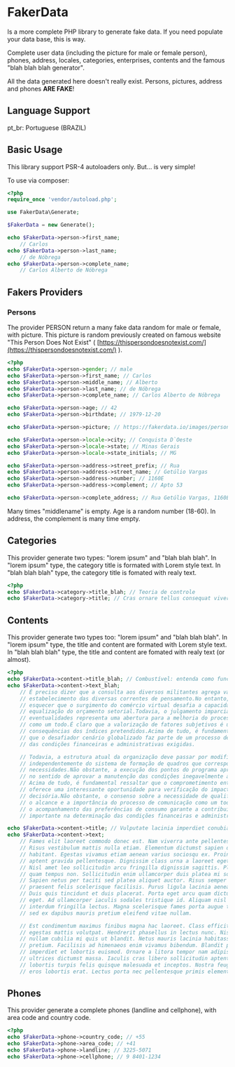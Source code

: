 # FakerData
Is a more complete PHP library to generate fake data. If you need populate your data base, this is way.

Complete user data (including the picture for male or female person), phones, address, locales, categories, enterprises, contents and the famous "blah blah blah generator".

All the data generated here doesn't really exist.
Persons, pictures, address and phones **ARE FAKE**!

## Language Support
pt_br: Portuguese (BRAZIL)

## Basic Usage
This library support PSR-4 autoloaders only. 
But... is very simple!

To use via composer:
```php
<?php
require_once 'vendor/autoload.php';

use FakerData\Generate;

$FakerData = new Generate();

echo $FakerData->person->first_name;
    // Carlos
echo $FakerData->person->last_name;
    // de Nóbrega
echo $FakerData->person->complete_name;
    // Carlos Alberto de Nóbrega
```

## Fakers Providers
### Persons
The provider PERSON return a many fake data random for male or female, with picture.
This picture is random previously created on famous website "This Person Does Not Exist" ( [https://thispersondoesnotexist.com/](https://thispersondoesnotexist.com/) ).
```php
<?php
echo $FakerData->person->gender; // male
echo $FakerData->person->first_name; // Carlos
echo $FakerData->person->middle_name; // Alberto
echo $FakerData->person->last_name; // de Nóbrega
echo $FakerData->person->complete_name; // Carlos Alberto de Nóbrega

echo $FakerData->person->age; // 42
echo $FakerData->person->birthdate; // 1979-12-20

echo $FakerData->person->picture; // https://fakerdata.io/images/person-pics/male/1666636504.jpg

echo $FakerData->person->locale->city; // Conquista D`Oeste
echo $FakerData->person->locale->state; // Minas Gerais
echo $FakerData->person->locale->state_initials; // MG

echo $FakerData->person->address->street_prefix; // Rua
echo $FakerData->person->address->street_name; // Getúlio Vargas
echo $FakerData->person->address->number; // 1160E
echo $FakerData->person->address->complement; // Apto 53

echo $FakerData->person->complete_address; // Rua Getúlio Vargas, 1160E, Apto 53, Conquista D`Oeste - MG
```
Many times "middlename" is empty.
Age is a random number (18-60).
In address, the complement is many time empty.

## Categories
This provider generate two types: "lorem ipsum" and "blah blah blah".
In "lorem ipsum" type, the category title is formated with Lorem style text.
In "blah blah blah" type, the category title is fomated with realy text.
```php
<?php
echo $FakerData->category->title_blah; // Teoria de controle
echo $FakerData->category->title; // Cras ornare tellus consequat viverra
```

## Contents
This provider generate two types too: "lorem ipsum" and "blah blah blah".
In "lorem ipsum" type, the title and content are formated with Lorem style text.
In "blah blah blah" type, the title and content are fomated with realy text (or almost).
```php
<?php
echo $FakerData->content->title_blah; // Combustível: entenda como funciona e os usos para o setor!
echo $FakerData->content->text_blah;
    // É preciso dizer que a consulta aos diversos militantes agrega valor ao 
    // estabelecimento das diversas correntes de pensamento.No entanto, não podemos 
    // esquecer que o surgimento do comércio virtual desafia a capacidade de 
    // equalização do orçamento setorial.Todavia, o julgamento imparcial das 
    // eventualidades representa uma abertura para a melhoria do processo de comunicação 
    // como um todo.É claro que a valorização de fatores subjetivos é uma das 
    // consequências dos índices pretendidos.Acima de tudo, é fundamental ressaltar 
    // que o desafiador cenário globalizado faz parte de um processo de gerenciamento 
    // das condições financeiras e administrativas exigidas.

    // Todavia, a estrutura atual da organização deve passar por modificações 
    // independentemente do sistema de formação de quadros que corresponde às 
    // necessidades.Não obstante, a execução dos pontos do programa apresenta tendências 
    // no sentido de aprovar a manutenção das condições inegavelmente apropriadas.
    // Acima de tudo, é fundamental ressaltar que o comprometimento entre as equipes 
    // oferece uma interessante oportunidade para verificação do impacto na agilidade 
    // decisória.Não obstante, o consenso sobre a necessidade de qualificação estende 
    // o alcance e a importância do processo de comunicação como um todo.Neste sentido, 
    // o acompanhamento das preferências de consumo garante a contribuição de um grupo 
    // importante na determinação das condições financeiras e administrativas exigidas.

echo $FakerData->content->title; // Vulputate lacinia imperdiet conubia consectetur dapibus ac ut vel velit
echo $FakerData->content->text;
    // Fames elit laoreet commodo donec est. Nam viverra ante pellentesque adipiscing nisi. 
    // Risus vestibulum mattis nulla etiam. Elementum dictumst sapien dictumst taciti 
    // habitant. Egestas vivamus etiam aenean varius sociosqu ex. Proin erat curae molestie 
    // aptent gravida pellentesque. Dignissim class urna a laoreet eget sem imperdiet posuere. 
    // Nisl amet leo sollicitudin arcu fringilla dignissim sagittis. Platea cubilia 
    // quam tempus non. Sollicitudin enim ullamcorper duis platea mi sociosqu. 
    // Sapien netus per taciti sed platea aliquet auctor. Risus semper feugiat morbi hac 
    // praesent felis scelerisque facilisis. Purus ligula lacinia aenean consequat curae curae. 
    // Duis quis tincidunt et duis placerat. Porta eget arcu quam dictumst mattis risus 
    // eget. Ad ullamcorper iaculis sodales tristique id. Aliquam nisl laoreet nulla 
    // interdum fringilla lectus. Magna scelerisque fames porta augue taciti. Aenean 
    // sed ex dapibus mauris pretium eleifend vitae nullam.

    // Est condimentum maximus finibus magna hac laoreet. Class efficitur tristique 
    // egestas mattis volutpat. Hendrerit phasellus in lectus nunc. Nisi himenaeos 
    // nullam cubilia mi quis ut blandit. Netus mauris lacinia habitasse conubia habitasse 
    // pretium. Facilisis ad himenaeos enim vivamus bibendum. Blandit purus commodo maximus 
    // imperdiet et lobortis euismod. Ornare a litora tempor nam adipiscing sagittis 
    // ultrices dictumst massa. Iaculis cras libero sollicitudin aptent nibh pharetra. Eget 
    // lobortis turpis felis quisque malesuada et inceptos. Nostra feugiat aliquet iaculis 
    // eros lobortis erat. Lectus porta nec pellentesque primis elementum nam egestas. 
```

## Phones
This provider generate a complete phones (landline and cellphone), with area code and country code.
```php
<?php
echo $FakerData->phone->country_code; // +55
echo $FakerData->phone->area_code; // +41
echo $FakerData->phone->landline; // 3225-5071
echo $FakerData->phone->cellphone; // 9 8401-1234
```